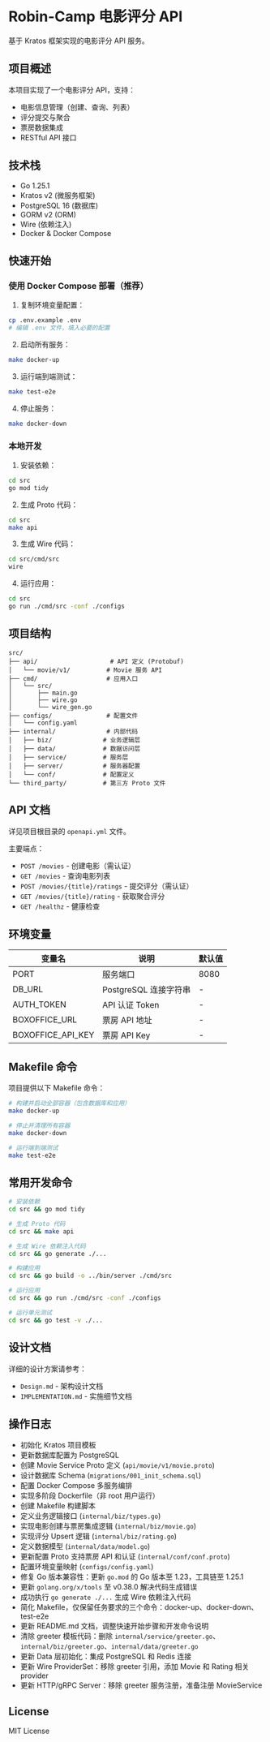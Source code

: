 # Robin-Camp 电影评分 API

基于 Kratos 框架实现的电影评分 API 服务。

## 项目概述

本项目实现了一个电影评分 API，支持：
- 电影信息管理（创建、查询、列表）
- 评分提交与聚合
- 票房数据集成
- RESTful API 接口

## 技术栈

- Go 1.25.1
- Kratos v2 (微服务框架)
- PostgreSQL 16 (数据库)
- GORM v2 (ORM)
- Wire (依赖注入)
- Docker & Docker Compose

## 快速开始

### 使用 Docker Compose 部署（推荐）

1. 复制环境变量配置：
```bash
cp .env.example .env
# 编辑 .env 文件，填入必要的配置
```

2. 启动所有服务：
```bash
make docker-up
```

3. 运行端到端测试：
```bash
make test-e2e
```

4. 停止服务：
```bash
make docker-down
```

### 本地开发

1. 安装依赖：
```bash
cd src
go mod tidy
```

2. 生成 Proto 代码：
```bash
cd src
make api
```

3. 生成 Wire 代码：
```bash
cd src/cmd/src
wire
```

4. 运行应用：
```bash
cd src
go run ./cmd/src -conf ./configs
```

## 项目结构

```
src/
├── api/                    # API 定义 (Protobuf)
│   └── movie/v1/          # Movie 服务 API
├── cmd/                   # 应用入口
│   └── src/
│       ├── main.go
│       ├── wire.go
│       └── wire_gen.go
├── configs/               # 配置文件
│   └── config.yaml
├── internal/              # 内部代码
│   ├── biz/              # 业务逻辑层
│   ├── data/             # 数据访问层
│   ├── service/          # 服务层
│   ├── server/           # 服务器配置
│   └── conf/             # 配置定义
└── third_party/          # 第三方 Proto 文件
```

## API 文档

详见项目根目录的 `openapi.yml` 文件。

主要端点：
- `POST /movies` - 创建电影（需认证）
- `GET /movies` - 查询电影列表
- `POST /movies/{title}/ratings` - 提交评分（需认证）
- `GET /movies/{title}/rating` - 获取聚合评分
- `GET /healthz` - 健康检查

## 环境变量

| 变量名 | 说明 | 默认值 |
|--------|------|--------|
| PORT | 服务端口 | 8080 |
| DB_URL | PostgreSQL 连接字符串 | - |
| AUTH_TOKEN | API 认证 Token | - |
| BOXOFFICE_URL | 票房 API 地址 | - |
| BOXOFFICE_API_KEY | 票房 API Key | - |

## Makefile 命令

项目提供以下 Makefile 命令：

```bash
# 构建并启动全部容器（包含数据库和应用）
make docker-up

# 停止并清理所有容器
make docker-down

# 运行端到端测试
make test-e2e
```

## 常用开发命令

```bash
# 安装依赖
cd src && go mod tidy

# 生成 Proto 代码
cd src && make api

# 生成 Wire 依赖注入代码
cd src && go generate ./...

# 构建应用
cd src && go build -o ../bin/server ./cmd/src

# 运行应用
cd src && go run ./cmd/src -conf ./configs

# 运行单元测试
cd src && go test -v ./...
```

## 设计文档

详细的设计方案请参考：
- `Design.md` - 架构设计文档
- `IMPLEMENTATION.md` - 实施细节文档

## 操作日志

- 初始化 Kratos 项目模板
- 更新数据库配置为 PostgreSQL
- 创建 Movie Service Proto 定义 (`api/movie/v1/movie.proto`)
- 设计数据库 Schema (`migrations/001_init_schema.sql`)
- 配置 Docker Compose 多服务编排
- 实现多阶段 Dockerfile（非 root 用户运行）
- 创建 Makefile 构建脚本
- 定义业务逻辑接口 (`internal/biz/types.go`)
- 实现电影创建与票房集成逻辑 (`internal/biz/movie.go`)
- 实现评分 Upsert 逻辑 (`internal/biz/rating.go`)
- 定义数据模型 (`internal/data/model.go`)
- 更新配置 Proto 支持票房 API 和认证 (`internal/conf/conf.proto`)
- 配置环境变量映射 (`configs/config.yaml`)
- 修复 Go 版本兼容性：更新 `go.mod` 的 Go 版本至 1.23，工具链至 1.25.1
- 更新 `golang.org/x/tools` 至 v0.38.0 解决代码生成错误
- 成功执行 `go generate ./...` 生成 Wire 依赖注入代码
- 简化 Makefile，仅保留任务要求的三个命令：docker-up、docker-down、test-e2e
- 更新 README.md 文档，调整快速开始步骤和开发命令说明
- 清除 greeter 模板代码：删除 `internal/service/greeter.go`、`internal/biz/greeter.go`、`internal/data/greeter.go`
- 更新 Data 层初始化：集成 PostgreSQL 和 Redis 连接
- 更新 Wire ProviderSet：移除 greeter 引用，添加 Movie 和 Rating 相关provider
- 更新 HTTP/gRPC Server：移除 greeter 服务注册，准备注册 MovieService

## License

MIT License
````

